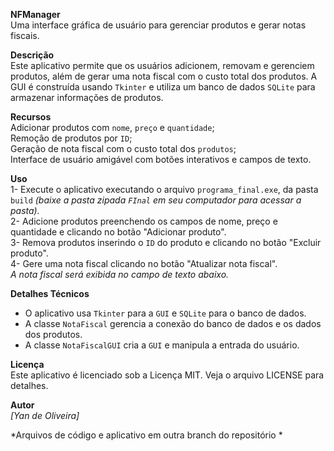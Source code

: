 **NFManager**                                                                                           
Uma interface gráfica de usuário para gerenciar produtos e gerar notas fiscais.                                                    

**Descrição**                                    
Este aplicativo permite que os usuários adicionem, removam e gerenciem produtos, além de gerar uma nota fiscal com o custo total dos produtos. A GUI é construída usando `Tkinter` e utiliza um banco de dados `SQLite` para armazenar informações de produtos.

**Recursos**                                                          
Adicionar produtos com `nome`, `preço` e `quantidade`;                                                                                                               
Remoção de produtos por `ID`;                                                                                                                                                                
Geração de nota fiscal com o custo total dos `produtos`;                                                                                                       
Interface de usuário amigável com botões interativos e campos de texto.                                                                                                                                         

**Uso**                                                                               
1- Execute o aplicativo executando o arquivo `programa_final.exe`, da pasta `build` *(baixe a pasta zipada `FInal` em seu computador para acessar a pasta).*                                                         
2- Adicione produtos preenchendo os campos de nome, preço e quantidade e clicando no botão "Adicionar produto".     
3- Remova produtos inserindo o `ID` do produto e clicando no botão "Excluir produto".                            
4- Gere uma nota fiscal clicando no botão "Atualizar nota fiscal".                                                          
      *A nota fiscal será exibida no campo de texto abaixo.*

**Detalhes Técnicos**                                                                                                                                                          
- O aplicativo usa `Tkinter` para a `GUI` e `SQLite` para o banco de dados.                                                                              
- A classe `NotaFiscal` gerencia a conexão do banco de dados e os dados dos produtos.                                                                                  
- A classe `NotaFiscalGUI` cria a `GUI` e manipula a entrada do usuário.                                                                                                                                 

**Licença**                                                                                 
Este aplicativo é licenciado sob a Licença MIT. Veja o arquivo LICENSE para detalhes.

**Autor**                                                                                 
*[Yan de Oliveira]*


*Arquivos de código e aplicativo em outra branch do repositório *
